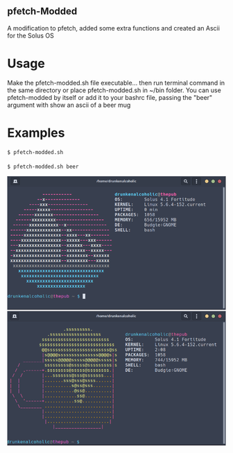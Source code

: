 ## pfetch-Modded

A modification to pfetch, added some extra functions and created an Ascii for the Solus OS

# Usage
Make the pfetch-modded.sh file executable... then run terminal command in the same directory or place pfetch-modded.sh in ~/bin folder. You can use pfetch-modded by itself or add it to your bashrc file, passing the "beer" argument with show an ascii of a beer mug

# Examples
```bash
$ pfetch-modded.sh

$ pfetch-modded.sh beer
```

![alt text](https://github.com/DrunkenAlcoholic/BashScripts/blob/master/pfetch-modded/ScreenShot-budgie.png)
![alt text](https://github.com/DrunkenAlcoholic/BashScripts/blob/master/pfetch-modded/Screenshot-beer.png)
